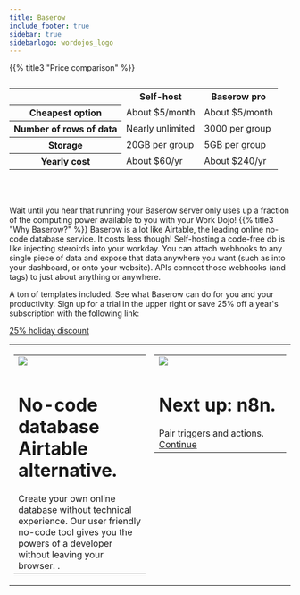 ```yaml
---
title: Baserow
include_footer: true
sidebar: true
sidebarlogo: wordojos_logo
---
```


{{% title3 "Price comparison" %}}
<table>
    <caption></caption>
    <tr>
        <td> </td>
        <th scope="col" class="heman">Self-host</th>
        <th scope="col" class="skeletor">Baserow pro</th>
    </tr>
    <tr>
        <th scope="row">Cheapest option</th>
        <td>About $5/month</td>
        <td>About $5/month</td>
    </tr>
    <tr>
        <th scope="row">Number of rows of data</th>
        <td>Nearly unlimited</td>
        <td>3000 per group</td>
    </tr>
    <tr>
        <th scope="row">Storage</th>
        <td>20GB per group</td>
        <td>5GB per group</td>
    </tr>
    <tr>
        <th scope="row">Yearly cost</th>
        <td>About $60/yr</td>
        <td>About $240/yr</td>
    </tr>
</table>

<br><br>


Wait until you hear that running your Baserow server only uses up a fraction of the computing power available to you with your Work Dojo!
{{% title3 "Why Baserow?" %}}
Baserow is a lot like Airtable, the leading online no-code database service.  It costs less though!  Self-hosting a code-free db is like injecting steroirds into your workday.  You can attach webhooks to any single piece of data and expose that data anywhere you want (such as into your dashboard, or onto your website).  APIs connect those webhooks (and tags) to just about anything or anywhere.

A ton of templates included.  See what Baserow can do for you and your productivity.  Sign up for a trial in the upper right or save 25% off a year's subscription with the following link:

 <a href="https://blog.workmates.live/workmates-holiday-season-discount">25% holiday discount</a> 

 
<table border="0" cellpadding="0" cellspacing="0" width="600" id="templateColumns">
    <tr>
        <td align="center" valign="top" width="50%" class="templateColumnContainer">
            <table border="0" cellpadding="10" cellspacing="0" width="100%">
                <tr>
                    <td class="leftColumnContent">
                      <a href="https://baserow.io/">  
                        <img src="https://workmates.live/wp-content/uploads/2022/11/baserow-logo.jpg" class="columnImage" />
                    </td>
                </tr>
                <tr>
                    <td valign="top" class="leftColumnContent">
                        <h1>No-code database Airtable alternative.</h1>
                       Create your own online database without technical experience. Our user friendly no-code tool gives you the powers of a developer without leaving your browser. . 
                    </td>
                </tr>
            </table>
        </td>
        <td align="center" valign="top" width="50%" class="templateColumnContainer">
            <table border="0" cellpadding="10" cellspacing="0" width="100%">
                <tr>
                    <td class="rightColumnContent">
                      <a href="https://workdojos.com/n8n">
                        <img src="https://workmates.live/wp-content/uploads/2022/11/n8n-logo.png" class="columnImage" />
                    </td>
                </tr>
                <tr>
                    <td valign="top" class="rightColumnContent">
                        <h1>Next up:  n8n.</h1>
                        Pair triggers and actions.
                                 <a href="https://workdojos.com/n8n">Continue</a> 
                    </td>
                </tr>
            </table>
        </td>
    </tr>
</table>

